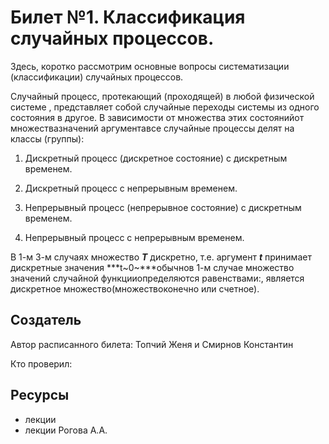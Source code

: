 # Билет №1. Классификация случайных процессов.

Здесь, коротко рассмотрим основные вопросы систематизации (классификации) случайных процессов.

Случайный процесс, протекающий (проходящей) в любой физической системе , представляет собой случайные переходы системы из одного состояния в другое. В зависимости от множества этих состоянийот множествазначений аргументавсе случайные процессы делят на классы (группы):

1. Дискретный процесс (дискретное состояние) с дискретным временем.

2. Дискретный процесс с непрерывным временем.

3. Непрерывный процесс (непрерывное состояние) с дискретным временем.

4. Непрерывный процесс с непрерывным временем.

В 1-м 3-м случаях множество ***T*** дискретно, т.е. аргумент ***t*** принимает дискретные значения ***t~0~***обычнов 1-м случае множество значений случайной функцииопределяются равенствами:, является дискретное множество(множествоконечно или счетное).

## Создатель

Автор расписанного билета: Топчий Женя и Смирнов Константин

Кто проверил:


## Ресурсы
- лекции
- лекции Рогова А.А.
